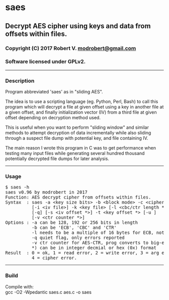 # saes

## Decrypt AES cipher using keys and data from offsets within files.

### Copyright (C) 2017  Robert V. <modrobert@gmail.com>
### Software licensed under GPLv2.

---

### Description

Program abbreviated 'saes' as in "sliding AES".

The idea is to use a scripting language (eg. Python, Perl, Bash) to call this
program which will decrypt a file at given offset using a key in another file
at a given offset, and finally initialization vector (IV) from a third file at
given offset depending on decryption method used.

This is useful when you want to perform "sliding window" and similar methods to
attempt decryption of data incrementally while also sliding through a suspect
file dump with potential key, and file containing IV.

The main reason I wrote this program in C was to get performance when testing
many input files while generating several hundred thousand potentially
decrypted file dumps for later analysis.

---

### Usage

<pre>
$ saes -h
saes v0.96 by modrobert in 2017
Function: AES decrypt cipher from offsets within files.
Syntax  : saes -a &lt;key size bits&gt; -b &lt;block mode&gt; -c &lt;cipher file&gt; [-h]
          [-i &lt;iv file&gt;] -k &lt;key file&gt; [-l &lt;cbc/ctr length *&gt;] -o &lt;output file&gt;
          [-q] [-s &lt;iv offset *&gt;] -t &lt;key offset *&gt; [-u <cipher offset *>]
          [-v &lt;ctr counter *&gt;]
Options : -a can be 128, 192 or 256 bits in length
          -b can be 'ECB', 'CBC' and 'CTR'
          -l needs to be a multiple of 16 bytes for ECB, not CTR
          -q quiet flag, only errors reported
          -v ctr counter for AES-CTR, prog converts to big-endian as needed
          *) can be in integer decmial or hex (0x) format
Result  : 0 = ok, 1 = read error, 2 = write error, 3 = arg error,
          4 = cipher error.
</pre>

---

### Build

Compile with:  
gcc -O2 -Wpedantic saes.c aes.c -o saes

